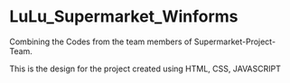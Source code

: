 # LuLu_Supermarket_Winforms
Combining the Codes from the team members of Supermarket-Project-Team.

This is the design for the project created using HTML, CSS, JAVASCRIPT
